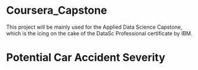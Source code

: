 # Coursera_Capstone
This project will be mainly used for the Applied Data Science Capstone, which is the icing on the cake of the DataSc Professional certificate by IBM.

# Potential Car Accident Severity


